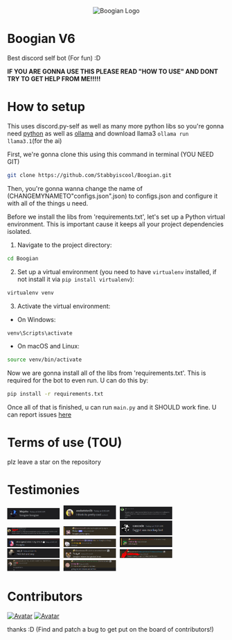 <p align="center">
  <img src="https://cdn.discordapp.com/attachments/1196661453386690652/1265491167001313413/image.png?ex=66a1b3fd&is=66a0627d&hm=f5b65decb17a18ece42db1541eaf935bae76568d757ddb9e8be7afcd26531402&" alt="Boogian Logo">
</p>


# Boogian V6
Best discord self bot (For fun) :D

**IF YOU ARE GONNA USE THIS PLEASE READ "HOW TO USE" AND DONT TRY TO GET HELP FROM ME!!!!!**
# How to setup

This uses discord.py-self as well as many more python libs so you're gonna need [python](https://www.python.org/) as well as [ollama](ollama.ai) and download llama3 `ollama run llama3.1`(for the ai)

First, we're gonna clone this using this command in terminal (YOU NEED GIT)

```bash
git clone https://github.com/Stabbyiscool/Boogian.git
```

Then, you're gonna wanna change the name of (CHANGEMYNAMETO"configs.json".json) to configs.json and configure it with all of the things u need.

Before we install the libs from 'requirements.txt', let's set up a Python virtual environment. This is important cause it keeps all your project dependencies isolated.

1. Navigate to the project directory:

```bash
cd Boogian
```

2. Set up a virtual environment (you need to have `virtualenv` installed, if not install it via `pip install virtualenv`):

```bash
virtualenv venv
```

3. Activate the virtual environment:

- On Windows:

```bash
venv\Scripts\activate
```

- On macOS and Linux:

```bash
source venv/bin/activate
```

Now we are gonna install all of the libs from 'requirements.txt'. This is required for the bot to even run. U can do this by:

```bash
pip install -r requirements.txt
```

Once all of that is finished, u can run `main.py` and it SHOULD work fine. U can report issues [here](https://github.com/Stabbyiscool/Boogian/issues)

# Terms of use (TOU)

plz leave a star on the repository

# Testimonies

<p>
  <img src="testi/1.png" alt="testimony 1" style="width: 24%; margin-right: 1%;">
  <img src="testi/2.png" alt="testimony 2" style="width: 24%; margin-right: 1%;">
  <img src="testi/3.png" alt="testimony 3" style="width: 24%; margin-right: 1%;">
  <img src="testi/4.png" alt="testimony 4" style="width: 24%; margin-right: 1%;">
  <img src="testi/5.png" alt="testimony 5" style="width: 24%; margin-right: 1%;">
  <img src="testi/6.png" alt="testimony 6" style="width: 24%; margin-right: 1%;">
  <img src="testi/7.png" alt="testimony 7" style="width: 24%; margin-right: 1%;">
  <img src="testi/8.png" alt="testimony 8" style="width: 24%; margin-right: 1%;">
  <img src="testi/9.png" alt="testimony 9" style="width: 24%; margin-right: 1%;">
  <img src="testi/10.png" alt="testimony 10" style="width: 24%; margin-right: 1%;">
  <img src="testi/11.png" alt="testimony 11" style="width: 24%; margin-right: 1%;">
  <img src="testi/12.png" alt="testimony 12" style="width: 24%; margin-right: 1%;">
  <img src="testi/13.png" alt="testimony 13" style="width: 24%; margin-right: 1%;">
  <img src="testi/14.png" alt="testimony 14" style="width: 24%; margin-right: 1%;">
</p>

# Contributors
<a href="https://discord.com/users/627905328075505683"><img src="https://images.weserv.nl/?url=https://cdn.discordapp.com/avatars/627905328075505683/a_a8408b7d540869bbbfc2e02d1a41b2dc.gif&fit=cover&mask=circle&maxage=7d" alt="Avatar" style="width:50px;"></a>
<a href="https://discord.com/users/1085537701035524187"><img src="https://images.weserv.nl/?url=https://cdn.discordapp.com/avatars/1085537701035524187/91264516fdd2241c37eec25d79103274.png&fit=cover&mask=circle&maxage=7d" alt="Avatar" style="width:50px;"></a>

thanks :D (Find and patch a bug to get put on the board of contributors!)